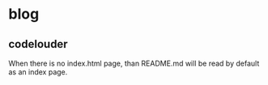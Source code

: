 # blog
## codelouder

When there is no index.html page, than README.md will be read by default as an index page.
